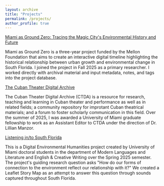 ```yaml
---
layout: archive
title: "Projects"
permalink: /projects/
author_profile: true
---
```


[Miami as Ground Zero: Tracing the Magic City's Environmental History and Future](https://news.miami.edu/as/stories/2025/05/exploring-our-changing-south-florida-landscape.html)

Miami as Ground Zero is a three-year project funded by the Mellon Foundation that aims to create an interactive digital timeline highlighting the historical relationship between urban growth and environmental change in South Florida. I joined the project in Fall 2025 as a primary researcher. I worked directly with archival material and input metadata, notes, and tags into the project database. 

<!-- [Handshake AI Solutions](https://joinhandshake.com/ai)

I joined the Handshake MOVE Fellowship to advance AI's understanding through research contributions in my area of expertise. The MOVE program connects PhDs, post-docs, and scholars with leading AI labs.--> 

[The Cuban Theater Digital Archive](http://ctda.library.miami.edu/)

The Cuban Theater Digital Archive (CTDA) is a resource for research, teaching and learning in Cuban theater and performance as well as in related fields; a community repository for improtant Cuban theatrical materials; and a forum to foster scholarly communication in this field. Over the summer of 2025, I was awarded a University of Miami graduate fellowship to work as an Assistant Editor to CTDA under the direction of Dr. Lillian Manzor. 

[Listening in/to South Florida](https://rm4-25.github.io/lsf_3/)

This is a Digital Environmental Humanities project created by University of Miami doctoral students 
in the department of Modern Languages and Literature and English & Creative Writing over the Spring 2025 semester. The
project's guiding research question asks "How do our forms of connection to the environment reflect our relationship with it?"
We created a Leaflet Story Map as an attempt to answer this question through sounds captured throughout South Florida. 
